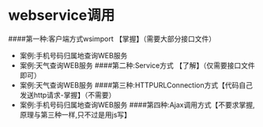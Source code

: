 # webservice调用
####第一种:客户端方式wsimport 【掌握】（需要大部分接口文件）
* 案例:手机号码归属地查询WEB服务
* 案例:天气查询WEB服务
####第二种:Service方式 【了解】（仅需要接口文件即可）
* 案例:天气查询WEB服务
####第三种:HTTPURLConnection方式【代码自己发送http请求-掌握】（不需要）
* 案例:手机号码归属地查询WEB服务
####第四种:Ajax调用方式【不要求掌握,原理与第三种一样,只不过是用js写】


